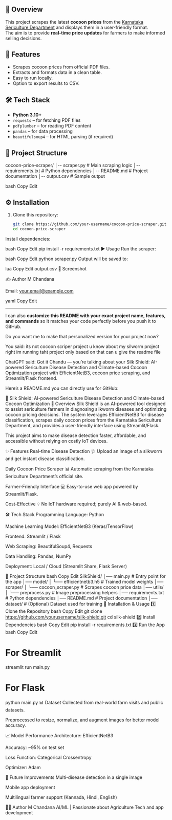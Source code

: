 ## 📌 Overview
This project scrapes the latest **cocoon prices** from the [Karnataka Sericulture Department](https://karnatakasericulture.gov.in/) and displays them in a user-friendly format.  
The aim is to provide **real-time price updates** for farmers to make informed selling decisions.

## 🚀 Features
- Scrapes cocoon prices from official PDF files.
- Extracts and formats data in a clean table.
- Easy to run locally.
- Option to export results to CSV.

## 🛠 Tech Stack
- **Python 3.10+**
- `requests` – for fetching PDF files
- `pdfplumber` – for reading PDF content
- `pandas` – for data processing
- `beautifulsoup4` – for HTML parsing (if required)

## 📂 Project Structure
cocoon-price-scraper/
│-- scraper.py # Main scraping logic
│-- requirements.txt # Python dependencies
│-- README.md # Project documentation
│-- output.csv # Sample output

bash
Copy
Edit

## ⚙️ Installation
1. Clone this repository:
   ```bash
   git clone https://github.com/your-username/cocoon-price-scraper.git
   cd cocoon-price-scraper
Install dependencies:

bash
Copy
Edit
pip install -r requirements.txt
▶️ Usage
Run the scraper:

bash
Copy
Edit
python scraper.py
Output will be saved to:

lua
Copy
Edit
output.csv
📸 Screenshot

✍️ Author
M Chandana

Email: your.email@example.com

yaml
Copy
Edit

---

I can also **customize this README with your exact project name, features, and commands** so it matches your code perfectly before you push it to GitHub.  

Do you want me to make that personalized version for your project now?







You said:
its not cocoon scriper project u know about my silworm project right im running taht project only based on that can u give the readme file


ChatGPT said:
Got it Chandu — you’re talking about your Silk Shield: AI-powered Sericulture Disease Detection and Climate-based Cocoon Optimization project with EfficientNetB3, cocoon price scraping, and Streamlit/Flask frontend.

Here’s a README.md you can directly use for GitHub:

🐛 Silk Shield: AI-powered Sericulture Disease Detection and Climate-based Cocoon Optimization
📌 Overview
Silk Shield is an AI-powered tool designed to assist sericulture farmers in diagnosing silkworm diseases and optimizing cocoon pricing decisions.
The system leverages EfficientNetB3 for disease classification, scrapes daily cocoon prices from the Karnataka Sericulture Department, and provides a user-friendly interface using Streamlit/Flask.

This project aims to make disease detection faster, affordable, and accessible without relying on costly IoT devices.

✨ Features
Real-time Disease Detection 🩺
Upload an image of a silkworm and get instant disease classification.

Daily Cocoon Price Scraper 📊
Automatic scraping from the Karnataka Sericulture Department’s official site.

Farmer-Friendly Interface 💻
Easy-to-use web app powered by Streamlit/Flask.

Cost-Effective 💡
No IoT hardware required; purely AI & web-based.

🛠️ Tech Stack
Programming Language: Python

Machine Learning Model: EfficientNetB3 (Keras/TensorFlow)

Frontend: Streamlit / Flask

Web Scraping: BeautifulSoup4, Requests

Data Handling: Pandas, NumPy

Deployment: Local / Cloud (Streamlit Share, Flask Server)

📂 Project Structure
bash
Copy
Edit
SilkShield/
│── main.py                 # Entry point for the app
│── model/
│    └── efficientnetb3.h5   # Trained model weights
│── scraper/
│    └── cocoon_scraper.py   # Scrapes cocoon price data
│── utils/
│    └── preprocess.py       # Image preprocessing helpers
│── requirements.txt         # Python dependencies
│── README.md                # Project documentation
│── dataset/                 # (Optional) Dataset used for training
🚀 Installation & Usage
1️⃣ Clone the Repository
bash
Copy
Edit
git clone https://github.com/yourusername/silk-shield.git
cd silk-shield
2️⃣ Install Dependencies
bash
Copy
Edit
pip install -r requirements.txt
3️⃣ Run the App
bash
Copy
Edit
# For Streamlit
streamlit run main.py

# For Flask
python main.py
📊 Dataset
Collected from real-world farm visits and public datasets.

Preprocessed to resize, normalize, and augment images for better model accuracy.

📈 Model Performance
Architecture: EfficientNetB3

Accuracy: ~95% on test set

Loss Function: Categorical Crossentropy

Optimizer: Adam

📌 Future Improvements
Multi-disease detection in a single image

Mobile app deployment

Multilingual farmer support (Kannada, Hindi, English)

👩‍💻 Author
M Chandana
AI/ML | Passionate about Agriculture Tech and app development
